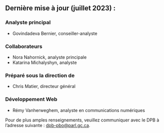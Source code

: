 ## Dernière mise à jour (juillet 2023) :

### Analyste principal
- Govindadeva Bernier, conseiller-analyste

### Collaborateurs
- Nora Nahornick, analyste principale
- Katarina Michalyshyn, analyste

### Préparé sous la direction de
- Chris Matier, directeur général

### Développement Web
- Rémy Vanherweghem, analyste en communications numériques

Pour de plus amples renseignements, veuillez communiquer avec le DPB à l’adresse suivante : [dpb-pbo@parl.gc.ca](mailto:dpb-pbo@parl.gc.ca).
